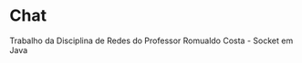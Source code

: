 Chat
=================

Trabalho da Disciplina de Redes do Professor Romualdo Costa - Socket em Java
